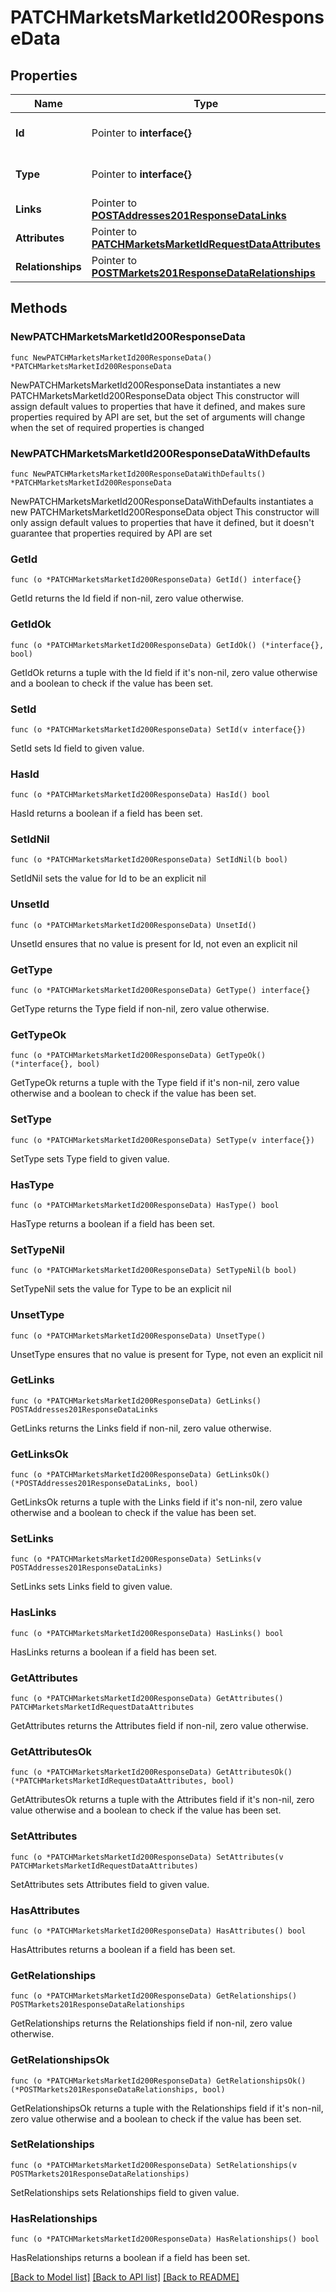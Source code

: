 # PATCHMarketsMarketId200ResponseData

## Properties

Name | Type | Description | Notes
------------ | ------------- | ------------- | -------------
**Id** | Pointer to **interface{}** | The resource&#39;s id | [optional] 
**Type** | Pointer to **interface{}** | The resource&#39;s type | [optional] 
**Links** | Pointer to [**POSTAddresses201ResponseDataLinks**](POSTAddresses201ResponseDataLinks.md) |  | [optional] 
**Attributes** | Pointer to [**PATCHMarketsMarketIdRequestDataAttributes**](PATCHMarketsMarketIdRequestDataAttributes.md) |  | [optional] 
**Relationships** | Pointer to [**POSTMarkets201ResponseDataRelationships**](POSTMarkets201ResponseDataRelationships.md) |  | [optional] 

## Methods

### NewPATCHMarketsMarketId200ResponseData

`func NewPATCHMarketsMarketId200ResponseData() *PATCHMarketsMarketId200ResponseData`

NewPATCHMarketsMarketId200ResponseData instantiates a new PATCHMarketsMarketId200ResponseData object
This constructor will assign default values to properties that have it defined,
and makes sure properties required by API are set, but the set of arguments
will change when the set of required properties is changed

### NewPATCHMarketsMarketId200ResponseDataWithDefaults

`func NewPATCHMarketsMarketId200ResponseDataWithDefaults() *PATCHMarketsMarketId200ResponseData`

NewPATCHMarketsMarketId200ResponseDataWithDefaults instantiates a new PATCHMarketsMarketId200ResponseData object
This constructor will only assign default values to properties that have it defined,
but it doesn't guarantee that properties required by API are set

### GetId

`func (o *PATCHMarketsMarketId200ResponseData) GetId() interface{}`

GetId returns the Id field if non-nil, zero value otherwise.

### GetIdOk

`func (o *PATCHMarketsMarketId200ResponseData) GetIdOk() (*interface{}, bool)`

GetIdOk returns a tuple with the Id field if it's non-nil, zero value otherwise
and a boolean to check if the value has been set.

### SetId

`func (o *PATCHMarketsMarketId200ResponseData) SetId(v interface{})`

SetId sets Id field to given value.

### HasId

`func (o *PATCHMarketsMarketId200ResponseData) HasId() bool`

HasId returns a boolean if a field has been set.

### SetIdNil

`func (o *PATCHMarketsMarketId200ResponseData) SetIdNil(b bool)`

 SetIdNil sets the value for Id to be an explicit nil

### UnsetId
`func (o *PATCHMarketsMarketId200ResponseData) UnsetId()`

UnsetId ensures that no value is present for Id, not even an explicit nil
### GetType

`func (o *PATCHMarketsMarketId200ResponseData) GetType() interface{}`

GetType returns the Type field if non-nil, zero value otherwise.

### GetTypeOk

`func (o *PATCHMarketsMarketId200ResponseData) GetTypeOk() (*interface{}, bool)`

GetTypeOk returns a tuple with the Type field if it's non-nil, zero value otherwise
and a boolean to check if the value has been set.

### SetType

`func (o *PATCHMarketsMarketId200ResponseData) SetType(v interface{})`

SetType sets Type field to given value.

### HasType

`func (o *PATCHMarketsMarketId200ResponseData) HasType() bool`

HasType returns a boolean if a field has been set.

### SetTypeNil

`func (o *PATCHMarketsMarketId200ResponseData) SetTypeNil(b bool)`

 SetTypeNil sets the value for Type to be an explicit nil

### UnsetType
`func (o *PATCHMarketsMarketId200ResponseData) UnsetType()`

UnsetType ensures that no value is present for Type, not even an explicit nil
### GetLinks

`func (o *PATCHMarketsMarketId200ResponseData) GetLinks() POSTAddresses201ResponseDataLinks`

GetLinks returns the Links field if non-nil, zero value otherwise.

### GetLinksOk

`func (o *PATCHMarketsMarketId200ResponseData) GetLinksOk() (*POSTAddresses201ResponseDataLinks, bool)`

GetLinksOk returns a tuple with the Links field if it's non-nil, zero value otherwise
and a boolean to check if the value has been set.

### SetLinks

`func (o *PATCHMarketsMarketId200ResponseData) SetLinks(v POSTAddresses201ResponseDataLinks)`

SetLinks sets Links field to given value.

### HasLinks

`func (o *PATCHMarketsMarketId200ResponseData) HasLinks() bool`

HasLinks returns a boolean if a field has been set.

### GetAttributes

`func (o *PATCHMarketsMarketId200ResponseData) GetAttributes() PATCHMarketsMarketIdRequestDataAttributes`

GetAttributes returns the Attributes field if non-nil, zero value otherwise.

### GetAttributesOk

`func (o *PATCHMarketsMarketId200ResponseData) GetAttributesOk() (*PATCHMarketsMarketIdRequestDataAttributes, bool)`

GetAttributesOk returns a tuple with the Attributes field if it's non-nil, zero value otherwise
and a boolean to check if the value has been set.

### SetAttributes

`func (o *PATCHMarketsMarketId200ResponseData) SetAttributes(v PATCHMarketsMarketIdRequestDataAttributes)`

SetAttributes sets Attributes field to given value.

### HasAttributes

`func (o *PATCHMarketsMarketId200ResponseData) HasAttributes() bool`

HasAttributes returns a boolean if a field has been set.

### GetRelationships

`func (o *PATCHMarketsMarketId200ResponseData) GetRelationships() POSTMarkets201ResponseDataRelationships`

GetRelationships returns the Relationships field if non-nil, zero value otherwise.

### GetRelationshipsOk

`func (o *PATCHMarketsMarketId200ResponseData) GetRelationshipsOk() (*POSTMarkets201ResponseDataRelationships, bool)`

GetRelationshipsOk returns a tuple with the Relationships field if it's non-nil, zero value otherwise
and a boolean to check if the value has been set.

### SetRelationships

`func (o *PATCHMarketsMarketId200ResponseData) SetRelationships(v POSTMarkets201ResponseDataRelationships)`

SetRelationships sets Relationships field to given value.

### HasRelationships

`func (o *PATCHMarketsMarketId200ResponseData) HasRelationships() bool`

HasRelationships returns a boolean if a field has been set.


[[Back to Model list]](../README.md#documentation-for-models) [[Back to API list]](../README.md#documentation-for-api-endpoints) [[Back to README]](../README.md)


